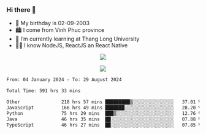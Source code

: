 ### Hi there 👋
- 🎂 My birthday is 02-09-2003
- 🏙️ I come from Vinh Phuc province
- 🌱 I’m currently learning at Thang Long University
- 🧑‍💻 I know NodeJS, ReactJS an React Native
<p align="center"><img src="https://github-readme-stats.vercel.app/api?username=tmquang0209&show_icons=true&theme=gradient"></p>
<p align="center"><img src="https://github-readme-stats.vercel.app/api/top-langs/?username=tmquang0209&hide=scss,css&langs_count=10"></p>
<!--START_SECTION:waka-->

```txt
From: 04 January 2024 - To: 29 August 2024

Total Time: 591 hrs 33 mins

Other               218 hrs 57 mins █████████▒░░░░░░░░░░░░░░░   37.01 %
JavaScript          166 hrs 49 mins ███████░░░░░░░░░░░░░░░░░░   28.20 %
Python              75 hrs 29 mins  ███▒░░░░░░░░░░░░░░░░░░░░░   12.76 %
Java                46 hrs 35 mins  ██░░░░░░░░░░░░░░░░░░░░░░░   07.88 %
TypeScript          46 hrs 27 mins  ██░░░░░░░░░░░░░░░░░░░░░░░   07.85 %
```

<!--END_SECTION:waka-->
